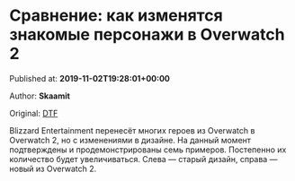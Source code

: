 
# Сравнение: как изменятся знакомые персонажи в Overwatch 2

Published at: **2019-11-02T19:28:01+00:00**

Author: **Skaamit**

Original: [DTF](https://dtf.ru/games/79202-sravnenie-kak-izmenyatsya-znakomye-personazhi-v-overwatch-2)

Blizzard Entertainment перенесёт многих героев из Overwatch в Overwatch 2, но с изменениями в дизайне. На данный момент подтверждены и продемонстрированы семь примеров. Постепенно их количество будет увеличиваться.
Слева — старый дизайн, справа — новый из Overwatch 2.
